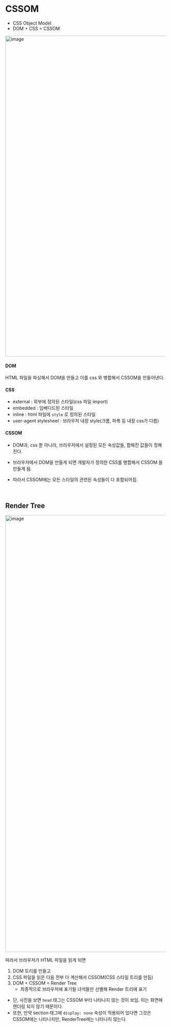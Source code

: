 # CSSOM

- CSS Object Model
- DOM + CSS = CSSOM

<img width="1004" alt="image" src="https://user-images.githubusercontent.com/59427983/223935316-47e9b404-5a55-4b63-ad76-110ee063fe41.png">

#### DOM

HTML 파일을 파싱해서 DOM을 만들고 이를 css 와 병합해서 CSSOM을 만들어낸다.

#### CSS

- external : 외부에 정의된 스타일(css 파일 import)
- embedded : 임베디드된 스타일
- inline : html 파일에 `style` 로 정의된 스타일
- user-agent stylesheet : 브라우저 내장 style(크롬, 파폭 등 내장 css가 다름)

#### CSSOM

- DOM과, css 뿐 아니라, 브라우저에서 설정된 모든 속성값들, 합해진 값들이 정해진다.

- 브라우저에서 DOM을 만들게 되면 개발자가 정의한 CSS를 병합해서 CSSOM 을 만들게 됨.
- 따라서 CSSOM에는 모든 스타일의 관련된 속성들이 다 포함되어짐.

<br/>

## Render Tree

<img width="1367" alt="image" src="https://user-images.githubusercontent.com/59427983/223936476-56e7514d-20f2-4375-be77-a416680361a8.png">


따라서 브라우저가 HTML 파일을 읽게 되면

1. DOM 트리를 만들고
2. CSS 파일을 읽은 다음 전부 다 계산해서 CSSOM(CSS 스타일 트리를 만듬)
3. DOM + CSSOM = Render Tree
   - 최종적으로 브라우저에 표기될 녀석들만 선별해 Render 트리에 표기

- 단, 사진을 보면 `head` 태그는 CSSOM 부터 나타나지 않는 것이 보임. 이는 화면에 렌더링 되지 않기 때문이다.
- 또한, 만약 section 태그에 `display: none` 속성이 적용되어 있다면 그것은 CSSOM에는 나타나지만, RenderTree에는 나타나지 않는다.

